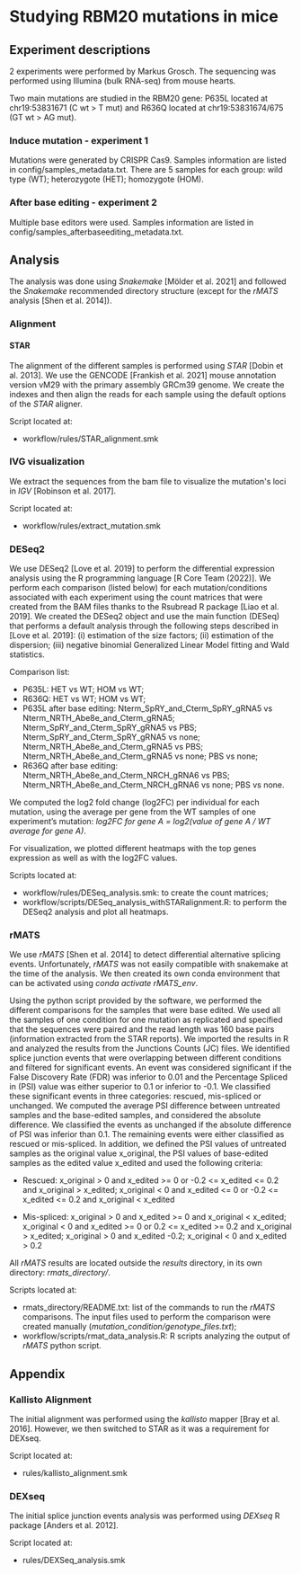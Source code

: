 # Studying RBM20 mutations in mice

## Experiment descriptions

2 experiments were performed by Markus Grosch. The sequencing was performed using 
Illumina (bulk RNA-seq) from mouse hearts.

Two main mutations are studied in the RBM20 gene: P635L located at chr19:53831671 
(C wt > T mut) and R636Q located at chr19:53831674/675 (GT wt > AG mut).

### Induce mutation - experiment 1

Mutations were generated by CRISPR Cas9. Samples information are listed in 
config/samples_metadata.txt. There are 5 samples for each group: 
wild type (WT); heterozygote (HET); homozygote (HOM).

### After base editing - experiment 2

Multiple base editors were used. Samples information are listed in 
config/samples_afterbaseediting_metadata.txt.

## Analysis

The analysis was done using *Snakemake* [Mölder et al. 2021] and followed the *Snakemake* 
recommended directory structure (except for the *rMATS* analysis [Shen et al. 2014]).

### Alignment

#### STAR

The alignment of the different samples is performed using *STAR* [Dobin et al. 2013]. 
We use the GENCODE [Frankish et al. 2021] mouse annotation version vM29 with 
the primary assembly GRCm39 genome. 
We create the indexes and then align the reads for each sample using the default options
of the *STAR* aligner.

Script located at:

- workflow/rules/STAR_alignment.smk

### IVG visualization

We extract the sequences from the bam file to visualize the mutation's loci in 
*IGV* [Robinson et al. 2017].

Script located at:

- workflow/rules/extract_mutation.smk

### DESeq2

We use DESeq2 [Love et al. 2019] to perform the differential expression analysis 
using the R programming language [R Core Team (2022)]. We perform each comparison 
(listed below) for each mutation/conditions associated with each experiment using the count 
matrices that were created from the BAM files thanks to the Rsubread R package 
[Liao et al. 2019]. We created the DESeq2 object and use the main function (DESeq) 
that performs a default analysis through the following steps described in 
[Love et al. 2019]: (i) estimation of the size factors; (ii) estimation of the 
dispersion; (iii) negative binomial Generalized Linear Model fitting and Wald statistics.

Comparison list:

- P635L: HET vs WT; HOM vs WT;
- R636Q: HET vs WT; HOM vs WT;
- P635L after base editing: Nterm_SpRY_and_Cterm_SpRY_gRNA5 vs Nterm_NRTH_Abe8e_and_Cterm_gRNA5;
Nterm_SpRY_and_Cterm_SpRY_gRNA5 vs PBS; Nterm_SpRY_and_Cterm_SpRY_gRNA5 vs none; 
Nterm_NRTH_Abe8e_and_Cterm_gRNA5 vs PBS; Nterm_NRTH_Abe8e_and_Cterm_gRNA5 vs none; 
PBS vs none;
- R636Q after base editing: Nterm_NRTH_Abe8e_and_Cterm_NRCH_gRNA6 vs PBS; 
Nterm_NRTH_Abe8e_and_Cterm_NRCH_gRNA6 vs none; PBS vs none.

We computed the log2 fold change (log2FC) per individual for each mutation, 
using the average per gene from the WT samples of one experiment’s mutation: 
*log2FC for gene A = log2(value of gene A / WT average for gene A)*.

For visualization, we plotted different heatmaps with the top genes expression 
as well as with the log2FC values.

Scripts located at:

- workflow/rules/DESeq_analysis.smk: to create the count matrices;
- workflow/scripts/DESeq_analysis_withSTARalignment.R: to perform the DESeq2 
analysis and plot all heatmaps.

### rMATS

We use *rMATS* [Shen et al. 2014] to detect differential alternative splicing events. 
Unfortunately, *rMATS* was not easily compatible with snakemake at the time of the analysis. 
We then created its own conda environment that can be activated using *conda activate rMATS_env*.

Using the python script provided by the software, we performed the different 
comparisons for the samples that were base edited. We used all the samples of 
one condition for one mutation as replicated and specified that the sequences 
were paired and the read length was 160 base pairs (information extracted from the 
STAR reports). We imported the results in R and analyzed the results from the 
Junctions Counts (JC) files. We identified splice junction events that were 
overlapping between different conditions and filtered for significant events. 
An event was considered significant if the False Discovery Rate (FDR) was inferior 
to 0.01 and the Percentage Spliced in (PSI) value was either superior to 0.1 or 
inferior to -0.1. We classified these significant events in three categories: 
rescued, mis-spliced or unchanged. We computed the average PSI difference between 
untreated samples and the base-edited samples, and considered the absolute 
difference. We classified the events as unchanged if 
the absolute difference of PSI was inferior than 0.1. The remaining events were 
either classified as rescued or mis-spliced. In addition, we defined the PSI 
values of untreated samples as the original value x_original, the PSI values 
of base-edited samples as the edited value x_edited and used the following criteria:

- Rescued:
x_original > 0 and x_edited >= 0 or -0.2 <= x_edited <= 0.2 and x_original > x_edited;
x_original < 0 and x_edited <= 0 or -0.2 <= x_edited <= 0.2 and x_original < x_edited

- Mis-spliced:
x_original > 0 and x_edited >= 0 and x_original < x_edited;
x_original < 0 and x_edited >= 0 or 0.2 <= x_edited >= 0.2 and x_original > x_edited;
x_original > 0 and x_edited -0.2;
x_original < 0 and x_edited > 0.2

All *rMATS* results are located outside the *results* directory, in its own directory:
*rmats_directory/*.

Scripts located at:

- rmats_directory/README.txt: list of the commands to run the *rMATS* comparisons. The input files used to perform the comparison were created manually (*mutation_condition/genotype_files.txt*);
- workflow/scripts/rmat_data_analysis.R: R scripts analyzing the output of *rMATS* python script.

## Appendix

### Kallisto Alignment

The initial alignment was performed using the *kallisto* mapper [Bray et al. 2016]. 
However, we then switched to STAR as it was a requirement for DEXseq.

Script located at:

- rules/kallisto_alignment.smk

### DEXseq

The initial splice junction events analysis was performed using *DEXseq* R package 
[Anders et al. 2012].

Script located at:

- rules/DEXSeq_analysis.smk
